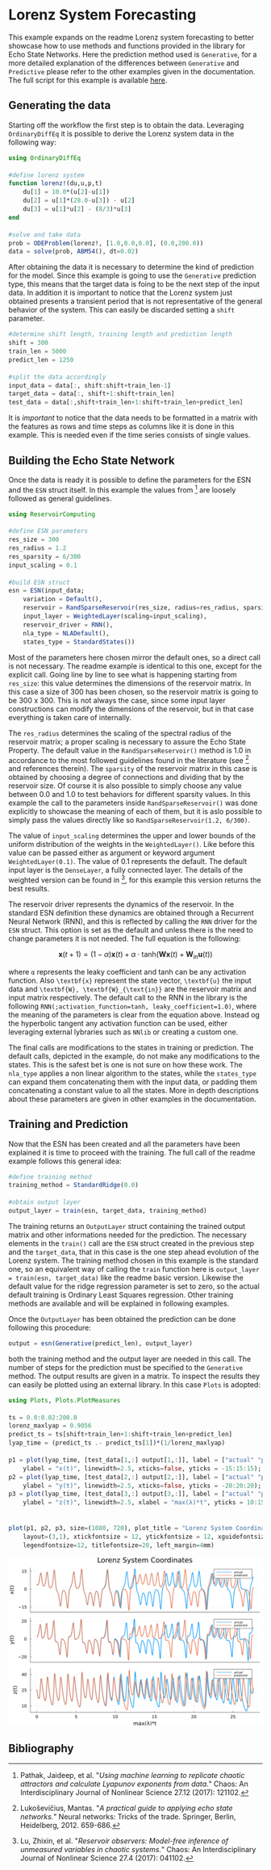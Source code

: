  # Lorenz System Forecasting
 
This example expands on the readme Lorenz system forecasting to better showcase how to use methods and functions provided in the library for Echo State Networks. Here the prediction method used is ```Generative```, for a more detailed explanation of the differences between ```Generative``` and ```Predictive``` please refer to the other examples given in the documentation. The full script for this example is available [here](https://github.com/MartinuzziFrancesco/reservoir-computing-examples/blob/main/lorenz_basic/lorenz_basic.jl).

## Generating the data
Starting off the workflow the first step is to obtain the data. Leveraging ```OrdinaryDiffEq``` it is possible to derive the Lorenz system data in the following way:
```julia
using OrdinaryDiffEq

#define lorenz system
function lorenz!(du,u,p,t)
    du[1] = 10.0*(u[2]-u[1])
    du[2] = u[1]*(28.0-u[3]) - u[2]
    du[3] = u[1]*u[2] - (8/3)*u[3]
end

#solve and take data
prob = ODEProblem(lorenz!, [1.0,0.0,0.0], (0.0,200.0))
data = solve(prob, ABM54(), dt=0.02)
```

After obtaining the data it is necessary to determine the kind of prediction for the model. Since this example is going to use the ```Generative``` prediction type, this means that the target data is foing to be the next step of the input data. In addition it is important to notice that the Lorenz system just obtained presents a transient period that is not representative of the general behavior of the system. This can easily be discarded setting a ```shift``` parameter.
```julia
#determine shift length, training length and prediction length
shift = 300
train_len = 5000
predict_len = 1250

#split the data accordingly
input_data = data[:, shift:shift+train_len-1]
target_data = data[:, shift+1:shift+train_len]
test_data = data[:,shift+train_len+1:shift+train_len+predict_len]
```

It is *important* to notice that the data needs to be formatted in a matrix with the features as rows and time steps as columns like it is done in this example. This is needed even if the time series consists of single values. 

## Building the Echo State Network
Once the data is ready it is possible to define the parameters for the ESN and the ```ESN``` struct itself. In this example the values from [^1] are loosely followed as general guidelines.
```julia
using ReservoirComputing

#define ESN parameters
res_size = 300
res_radius = 1.2
res_sparsity = 6/300
input_scaling = 0.1

#build ESN struct
esn = ESN(input_data; 
    variation = Default(),
    reservoir = RandSparseReservoir(res_size, radius=res_radius, sparsity=res_sparsity),
    input_layer = WeightedLayer(scaling=input_scaling),
    reservoir_driver = RNN(),
    nla_type = NLADefault(),
    states_type = StandardStates())
```

Most of the parameters here chosen mirror the default ones, so a direct call is not necessary. The readme example is identical to this one, except for the explicit call. Going line by line to see what is happening starting from ```res_size```: this value determines the dimensions of the reservoir matrix. In this case a size of 300 has been chosen, so the reservoir matrix is going to be 300 x 300. This is not always the case, since some input layer constructions can modify the dimensions of the reservoir, but in that case everything is taken care of internally. 

The ```res_radius``` determines the scaling of the spectral radius of the reservoir matrix; a proper scaling is necessary to assure the Echo State Property. The default value in the ```RandSparseReservoir()``` method is 1.0 in accordance to the most followed guidelines found in the literature (see [^2] and references therein). The ```sparsity``` of the reservoir matrix in this case is obtained by choosing a degree of connections and dividing that by the reservoir size. Of course it is also possible to simply choose any value between 0.0 and 1.0 to test behaviors for different sparsity values. In this example the call to the parameters inside ```RandSparseReservoir()``` was done explicitly to showcase the meaning of each of them, but it is aslo possible to simply pass the values directly like so ```RandSparseReservoir(1.2, 6/300)```.

The value of ```input_scaling``` determines the upper and lower bounds of the uniform distribution of the weights in the ```WeightedLayer()```. Like before this value can be passed either as argument or keyword argument ```WeightedLayer(0.1)```. The value of 0.1 represents the default. The default input layer is the ```DenseLayer```, a fully connected layer. The details of the weighted version can be found in [^3], for this example this version returns the best results.

The reservoir driver represents the dynamics of the reservoir. In the standard ESN definition these dynamics are obtained through a Recurrent Neural Network (RNN), and this is reflected by calling the ```RNN``` driver for the ```ESN``` struct. This option is set as the default and unless there is the need to change parameters it is not needed. The full equation is the following:
```math
\textbf{x}(t+1) = (1-\alpha)\textbf{x}(t) + \alpha \cdot \text{tanh}(\textbf{W}\textbf{x}(t)+\textbf{W}_{\text{in}}\textbf{u}(t))
```
where ``α`` represents the leaky coefficient and tanh can be any activation function. Also ``\textbf{x}`` represent the state vector, ``\textbf{u}`` the input data and ``\textbf{W}, \textbf{W}_{\text{in}}`` are the reservoir matrix and input matrix respectively. The default call to the RNN in the library is the following ```RNN(;activation_function=tanh, leaky_coefficient=1.0)```, where the meaning of the parameters is clear from the equation above. Instead og the hyperbolic tangent any activation function can be used, either leveraging external lybraries such as ```NNlib``` or creating a custom one. 

The final calls are modifications to the states in training or prediction. The default calls, depicted in the example, do not make any modifications to the states. This is the safest bet is one is not sure on how these work. The ```nla_type``` applies a non linear algorithm to the states, while the ```states_type``` can expand them concatenating them with the input data, or padding them concatenating a constant value to all the states. More in depth descriptions about these parameters are given in other examples in the documentation.

## Training and Prediction
Now that the ESN has been created and all the parameters have been explained it is time to proceed with the training. The full call of the readme example follows this general idea:
```julia
#define training method
training_method = StandardRidge(0.0)

#obtain output layer
output_layer = train(esn, target_data, training_method)
```

The training returns an ```OutputLayer``` struct containing the trained output matrix and other informations needed for the prediction. The necessary elements in the ```train()``` call are the ```ESN``` struct created in the previous step and the ```target_data```, that in this case is the one step ahead evolution of the Lorenz system. The training method chosen in this example is the standard one, so an equivalent way of calling the ```train``` function here is ```output_layer = train(esn, target_data)``` like the readme basic version. Likewise the default value for the ridge regression parameter is set to zero, so the actual default training is Ordinary Least Squares regression. Other training methods are available and will be explained in following examples. 

Once the ```OutputLayer``` has been obtained the prediction can be done following this procedure:
```julia
output = esn(Generative(predict_len), output_layer)
```
both the training method and the output layer are needed in this call. The number of steps for the prediction must be specified to the ```Generative``` method. The output results are given in a matrix. 
To inspect the results they can easily be plotted using an external library. In this case ```Plots``` is adopted:
```julia
using Plots, Plots.PlotMeasures

ts = 0.0:0.02:200.0
lorenz_maxlyap = 0.9056
predict_ts = ts[shift+train_len+1:shift+train_len+predict_len]
lyap_time = (predict_ts .- predict_ts[1])*(1/lorenz_maxlyap)

p1 = plot(lyap_time, [test_data[1,:] output[1,:]], label = ["actual" "predicted"], 
    ylabel = "x(t)", linewidth=2.5, xticks=false, yticks = -15:15:15);
p2 = plot(lyap_time, [test_data[2,:] output[2,:]], label = ["actual" "predicted"], 
    ylabel = "y(t)", linewidth=2.5, xticks=false, yticks = -20:20:20);
p3 = plot(lyap_time, [test_data[3,:] output[3,:]], label = ["actual" "predicted"], 
    ylabel = "z(t)", linewidth=2.5, xlabel = "max(λ)*t", yticks = 10:15:40);


plot(p1, p2, p3, size=(1080, 720), plot_title = "Lorenz System Coordinates", 
    layout=(3,1), xtickfontsize = 12, ytickfontsize = 12, xguidefontsize=15, yguidefontsize=15,
    legendfontsize=12, titlefontsize=20, left_margin=4mm)
```

![lorenzbasic](images/lorenz_basic.png)


## Bibliography

[^1]: Pathak, Jaideep, et al. "_Using machine learning to replicate chaotic attractors and calculate Lyapunov exponents from data._" Chaos: An Interdisciplinary Journal of Nonlinear Science 27.12 (2017): 121102.
[^2]: Lukoševičius, Mantas. "_A practical guide to applying echo state networks._" Neural networks: Tricks of the trade. Springer, Berlin, Heidelberg, 2012. 659-686.
[^3]: Lu, Zhixin, et al. "_Reservoir observers: Model-free inference of unmeasured variables in chaotic systems._" Chaos: An Interdisciplinary Journal of Nonlinear Science 27.4 (2017): 041102.

